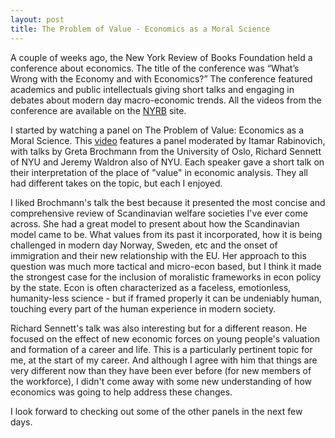 ```yaml
---
layout: post
title: The Problem of Value - Economics as a Moral Science
---
```


A couple of weeks ago, the New York Review of Books Foundation held a conference about economics. The title of the conference was “What’s Wrong with the Economy and with Economics?” The conference featured academics and public intellectuals giving short talks and engaging in debates about modern day macro-economic trends. All the videos from the conference are available on the [NYRB] site. 

I started by watching a panel on The Problem of Value: Economics as a Moral Science. This [video] features a panel moderated by Itamar Rabinovich, with talks by Greta Brochmann from the University of Oslo, Richard Sennett of NYU and Jeremy Waldron also of NYU. Each speaker gave a short talk on their interpretation of the place of "value" in economic analysis. They all had different takes on the topic, but each I enjoyed.

I liked Brochmann's talk the best because it presented the most concise and comprehensive review of Scandinavian welfare societies I've ever come across. She had a great model to present about how the Scandinavian model came to be. What values from its past it incorporated, how it is being challenged in modern day Norway, Sweden, etc and the onset of immigration and their new relationship with the EU. Her approach to this question was much more tactical and micro-econ based, but I think it made the strongest case for the inclusion of moralistic frameworks in econ policy by the state. Econ is often characterized as a faceless, emotionless, humanity-less science - but if framed properly it can be undeniably human, touching every part of the human experience in modern society.

Richard Sennett's talk was also interesting but for a different reason. He focused on the effect of new economic forces on young people's valuation and formation of a career and life. This is a particularly pertinent topic for me, at the start of my career. And although I agree with him that things are very different now than they have been ever before (for new members of the workforce), I didn't come away with some new understanding of how economics was going to help address these changes.

I look forward to checking out some of the other panels in the next few days.


[video]: https://vimeo.com/122591452

[NYRB]: http://www.nybooks.com/blogs/gallery/2015/mar/29/whats-wrong-with-the-economy/
